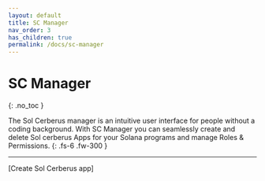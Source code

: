 ```yaml
---
layout: default
title: SC Manager
nav_order: 3
has_children: true
permalink: /docs/sc-manager
---
```


# SC Manager
{: .no_toc }

The Sol Cerberus manager is an intuitive user interface for people without a coding background. With SC Manager you can seamlessly create and delete Sol cerberus Apps for your Solana programs and manage Roles & Permissions. 
{: .fs-6 .fw-300 }

---

<div class="prev-next">
<div markdown="1">
</div>
<div markdown="1">
[Create Sol Cerberus app]
</div>
</div>

[Create Sol Cerberus app]: /docs/sc-manager/create-sol-cerberus-app